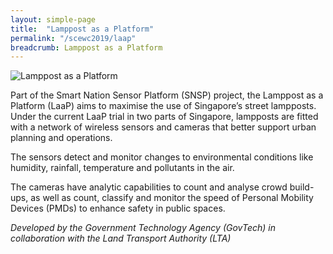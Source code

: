 ```yaml
---
layout: simple-page
title:  "Lamppost as a Platform"
permalink: "/scewc2019/laap"
breadcrumb: Lamppost as a Platform
---
```


![Lamppost as a Platform](https://d33wubrfki0l68.cloudfront.net/66a829f356be32e3927b3cfa17ab8e7200db9404/66a3e/images/technews/infographics-just-how-smart-can-lamp-posts-get-part-2.jpg)

Part of the Smart Nation Sensor Platform (SNSP) project, the Lamppost as a Platform (LaaP) aims to maximise the use of Singapore’s street lampposts. Under the current LaaP trial in two parts of Singapore, lampposts are fitted with a network of wireless sensors and cameras that better support urban planning and operations.
 
The sensors detect and monitor changes to environmental conditions like humidity, rainfall, temperature and pollutants in the air. 
 
The cameras have analytic capabilities to count and analyse crowd build-ups, as well as count, classify and monitor the speed of Personal Mobility Devices (PMDs) to enhance safety in public spaces.
 
*Developed by the Government Technology Agency (GovTech) in collaboration with the Land Transport Authority (LTA)*
